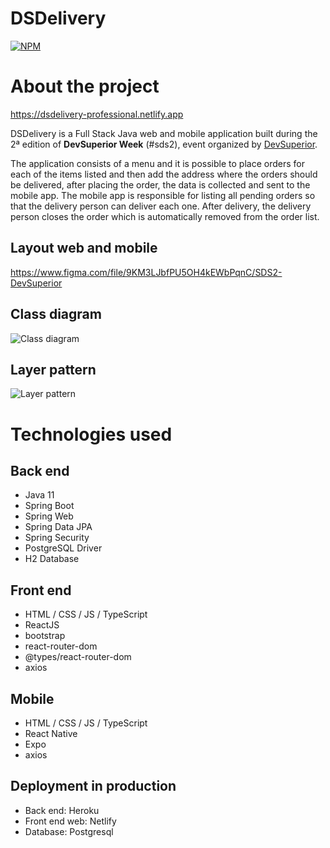 # DSDelivery 
[![NPM](https://img.shields.io/npm/l/react)](https://github.com/brazil-bruno/dsdelivery/blob/main/LICENSE)

# About the project

https://dsdelivery-professional.netlify.app

DSDelivery is a Full Stack Java web and mobile application built during the 2ª edition of **DevSuperior Week** (#sds2), event organized by [DevSuperior](https://devsuperior.com.br/cursos "DevSuperior Website").

The application consists of a menu and it is possible to place orders for each of the items listed and then add the address where the orders should be delivered, after placing the order, the data is collected and sent to the mobile app. The mobile app is responsible for listing all pending orders so that the delivery person can deliver each one. After delivery, the delivery person closes the order which is automatically removed from the order list.

## Layout web and mobile
https://www.figma.com/file/9KM3LJbfPU5OH4kEWbPqnC/SDS2-DevSuperior

## Class diagram
![Class diagram](https://raw.githubusercontent.com/devsuperior/sds2/master/assets/modelo-conceitual.png)

## Layer pattern
![Layer pattern](https://raw.githubusercontent.com/devsuperior/sds2/master/assets/camadas.png)

# Technologies used
## Back end
- Java 11
- Spring Boot
- Spring Web
- Spring Data JPA
- Spring Security
- PostgreSQL Driver
- H2 Database
## Front end
- HTML / CSS / JS / TypeScript
- ReactJS
- bootstrap
- react-router-dom
- @types/react-router-dom
- axios
## Mobile
- HTML / CSS / JS / TypeScript
- React Native
- Expo
- axios
## Deployment in production
- Back end: Heroku
- Front end web: Netlify
- Database: Postgresql

